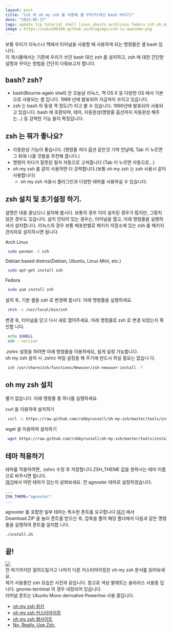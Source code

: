 ```yaml
---
layout: post
title: "zsh 와 oh my zsh 를 이용해 셸 꾸미기(대신 bash 버리기)"
date: "2015-05-17"
tags: update tip tutorial shell linux ubuntu archlinux fedora zsh oh_my_zsh
image : https://sukso96100.github.io/blogimgs/zsh-is-awesome.png
---
```


보통 우리가 리눅스나 맥에서 터미널을 사용할 때 사용하게 되는 명령줄은 셸 bash 입니다.<br>
이 게시물에서는 기존에 우리가 쓰던 bash 대신 zsh 를 설치하고, zsh 에 대한 간단한 설명과 꾸미는 방법을 간단히 다뤄보고자 합니다.

## bash? zsh?
- bash(Bourne-again shell) 은 오늘날 리눅스, 맥 OS X 등 다양한 OS 에서 기본으로 사용되는 셸 입니다. 1989 년에 발표되어 지금까지 쓰이고 있습니다.
- zsh 는 bash 의 동생 격 정도(?) 라고 볼 수 있습니다. 1990년에 발표되어 사용되고 있습니다. bash 에 호환되며, 테마, 자동완성(명령줄 옵션까지 자동완성 해주는...) 등 강력한 기능 들이 특징입니다.

## zsh 는 뭐가 좋나요?

- 자동완성 기능이 좋습니다. (명령줄 치다 옵션 같은것 기억 안날때, Tab 키 누르면 그 뒤에 나올 것들을 추천해 줍니다.)
- 명령어 치다가 잘못된 철자 자동으로 고쳐줍니다 (Tab 키 누르면 자동으로...)
- oh my zsh 를 같이 사용하면 더 강력합니다.(보통 oh my zsh 는 zsh 사용시 같이 사용합니다)
    - oh my zsh 사용시 플러그인과 다양한 테마를 사용하실 수 있습니다.

## zsh 설치 및 초기설정 하기.

설명은 대충 끝났으니 설치해 봅시다. 보통의 경우 이미 설치된 경우가 많지만, 그렇치 않은 경우도 있습니다.
설치 안되어 있는 경우는, 터미널을 열고, 아래 명령줄을 실행하셔서 설치합니다.
리눅스의 경우 보통 배포판별로 패키지 저장소에 있는 zsh 를 패키지 관리자로 설치하시면 됩니다.

Arch Linux

```bash
 sudo pacman -S zsh
```

Debian based distros(Debian, Ubuntu, Linux Mint, etc.)

```bash
 sudo apt-get install zsh
```

Fedora

```bash
 sudo yum install zsh
```

설치 후, 기본 셸을 zsh 로 변경해 줍시다. 아래 명령줄을 실행하세요.

```bash
 chsh -s /usr/local/bin/zsh
```

변경 후, 터미널을 닫고 다시 새로 열어주세요. 아래 명령줄로 zsh 로 변경 되었는지 확인합
니다.
```bash
 echo $SHELL
 zsh --version
```

.zshrc 설정을 하려면 아래 명령줄을 이용하세요, 쉽게 설정 가능합니다.<br>
oh my zsh 설치 시 .zshrc 파일 설정을 해 주기에 반드시 하실 필요는 없습니
다.
```bash
 zsh /usr/share/zsh/functions/Newuser/zsh-newuser-install -f
```

## oh my zsh 설치

별거 없습니다. 아래 명령줄 중 하나를 실행하세요.

curl 을 이용하여 설치하기

```bash
 curl -L https://raw.github.com/robbyrussell/oh-my-zsh/master/tools/install.sh | sh
```

wget 을 이용하여 설치하기

```bash
 wget https://raw.github.com/robbyrussell/oh-my-zsh/master/tools/install.sh -O - | sh
```

## 테마 적용하기

테마를 적용하려면, .zshrc 수정 후 저장합니다.ZSH_THEME 값을 원하시는 테마 이름으로 바꾸시면 됩니다. <br>
[여기](https://github.com/robbyrussell/oh-my-zsh/wiki/Themes)에서 어떤 테마가 있는지 살펴보세요.
전 agnoster 테마로 설정하겠습니다.

```bash
...
ZSH_THEME="agnoster"
...
```

agnoster 를 포함한 일부 테마는 특수한 폰트를 요구합니다 [여기](https://github.com/powerline/fonts) 에서 <br>
Download ZIP 을 눌러 폰트를 받으신 후, 압축을 풀어 해당 폴더에서 다음과 같은 명령줄을 실행하여 폰트를 설치합
니다.
```bash
./install.sh
```

## 끝!
<img src="/blogimgs/zsh-is-awesome.png"><br>
전 여기까지만 알려드릴거고 나머지 다른 커스터마이징은 oh my zsh 문서를 읽어보세요.<br>
제가 사용중인 zsh 모습은 사진과 같습니다. 참고로 색상 팔레트는 솔라리스 사용중 입니다. gnome-terminal 의 경우 내장되어 있습니다.<br>
터미널 폰트는 Ubuntu Mono derivative Powerline 사용 중입니다.<br>

- [oh my zsh 위키](https://github.com/robbyrussell/oh-my-zsh/wiki)
- [oh my zsh 커스터마이징](https://github.com/robbyrussell/oh-my-zsh/wiki/Customization)
- [oh my zsh 웹사이트](http://ohmyz.sh/)
- [No, Really. Use Zsh.](http://fendrich.se/blog/2012/09/28/no/)
